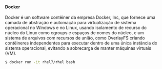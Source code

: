 #### Docker

Docker é um software contêiner da empresa Docker, Inc, que fornece uma camada de abstração e automação para virtualização de sistema operacional no Windows e no Linux, usando isolamento de recurso do núcleo do Linux como cgroups e espaços de nomes do núcleo, e um sistema de arquivos com recursos de união, como OverlayFS criando contêineres independentes para executar dentro de uma única instância do sistema operacional, evitando a sobrecarga de manter máquinas virtuais (VM).


```sh
$ docker run -it rhel7/rhel bash 

```

